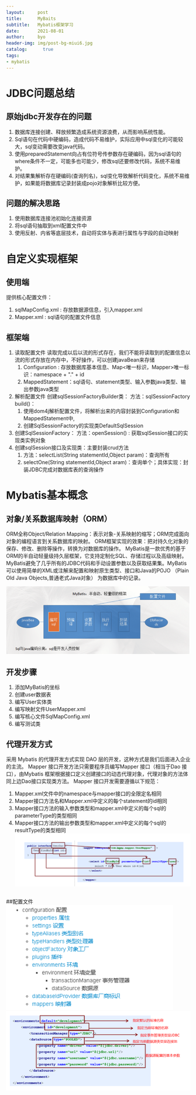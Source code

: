 ```yaml
---
layout:     post
title:      MyBaits
subtitle:   Mybatis框架学习
date:       2021-08-01
author:     byo
header-img: img/post-bg-miui6.jpg
catalog: 	  true
tags:
- mybatis
---
```


# JDBC问题总结

## 原始jdbc开发存在的问题

1. 数据库连接创建、释放频繁造成系统资源浪费，从而影响系统性能。
2. Sql语句在代码中硬编码，造成代码不易维护，实际应用中sql变化的可能较大，sql变动需要改变java代码。
3. 使用preparedStatement向占有位符号传参数存在硬编码，因为sql语句的where条件不一定，可能多也可能少，修改sql还要修改代码，系统不易维护。
4. 对结果集解析存在硬编码(查询列名)，sql变化导致解析代码变化，系统不易维护，如果能将数据库记录封装成pojo对象解析比较方便。

## 问题的解决思路

1. 使用数据库连接池初始化连接资源
2. 将sql语句抽取到xml配置文件中
3. 使用反射、内省等底层技术，自动将实体与表进行属性与字段的自动映射

# 自定义实现框架

## 使用端

提供核心配置文件：

1. sqlMapConfig.xml : 存放数据源信息，引入mapper.xml
2. Mapper.xml : sql语句的配置文件信息

## 框架端

1. 读取配置文件 读取完成以后以流的形式存在，我们不能将读取到的配置信息以流的形式存放在内存中，不好操作，可以创建javaBean来存储
    1. Configuration : 存放数据库基本信息、Map<唯一标识，Mapper>唯一标识：namespace + "." + id
    2. MappedStatement：sql语句、statement类型、输入参数java类型、输出参数java类型
2. 解析配置文件 创建sqlSessionFactoryBuilder类： 方法：sqlSessionFactory build()：
    1. 使用dom4j解析配置文件，将解析出来的内容封装到Configuration和MappedStatement中,
    2. 创建SqlSessionFactory的实现类DefaultSqlSession
3. 创建SqlSessionFactory： 方法：openSession() : 获取sqlSession接口的实现类实例对象
4. 创建sqlSession接口及实现类：主要封装crud方法
    1. 方法：selectList(String statementId,Object param)：查询所有
    2. selectOne(String statementId,Object aram)：查询单个；具体实现：封装JDBC完成对数据库表的查询操作

# Mybatis基本概念

## 对象/关系数据库映射（ORM）

ORM全称Object/Relation Mapping：表示对象-关系映射的缩写；ORM完成面向对象的编程语言到关系数据库的映射。 ORM框架实现的效果：把对持久化对象的保存、修改、删除等操作，转换为对数据库的操作。
MyBatis是一款优秀的基于ORM的半自动轻量级持久层框架，它支持定制化SQL、存储过程以及高级映射。MyBatis避免了几乎所有的JDBC代码和手动设置参数以及获取结果集。MyBatis可以使用简单的XML或注解来配置和映射原生类型、接口和Java的POJO
（Plain Old Java Objects,普通老式Java对象） 为数据库中的记录。

![img_1.png](img_1.png)

## 开发步骤

1. 添加MyBatis的坐标
2. 创建user数据表
3. 编写User实体类
4. 编写映射文件UserMapper.xml
5. 编写核心文件SqlMapConfig.xml
6. 编写测试类

## 代理开发方式

采用 Mybatis 的代理开发方式实现 DAO 层的开发，这种方式是我们后面进入企业的主流。 Mapper 接口开发方法只需要程序员编写Mapper 接口（相当于Dao 接口），由Mybatis
框架根据接口定义创建接口的动态代理对象，代理对象的方法体同上边Dao接口实现类方法。 Mapper 接口开发需要遵循以下规范：

1. Mapper.xml文件中的namespace与mapper接口的全限定名相同
2. Mapper接口方法名和Mapper.xml中定义的每个statement的id相同
3. Mapper接口方法的输入参数类型和mapper.xml中定义的每个sql的parameterType的类型相同
4. Mapper接口方法的输出参数类型和mapper.xml中定义的每个sql的resultType的类型相同
   ![img_2.png](img_2.png)
```java
```

##配置文件
![img_3.png](img_3.png)
![img_4.png](img_4.png)